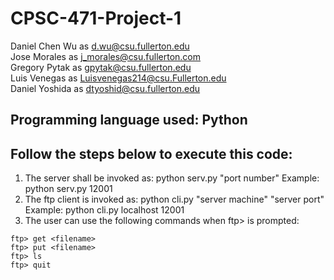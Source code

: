 # CPSC-471-Project-1
Daniel Chen Wu as d.wu@csu.fullerton.edu  
Jose Morales as j_morales@csu.fullerton.com  
Gregory Pytak as gpytak@csu.fullerton.edu  
Luis Venegas as Luisvenegas214@csu.Fullerton.edu  
Daniel Yoshida as dtyoshid@csu.fullerton.edu
## Programming language used: Python
## Follow the steps below to execute this code:
1) The server shall be invoked as: python serv.py "port number" Example: python serv.py 12001
2) The ftp client is invoked as: python cli.py "server machine" "server port" Example: python cli.py localhost 12001
3) The user can use the following commands when ftp> is prompted:
```
ftp> get <filename>
ftp> put <filename>
ftp> ls
ftp> quit
```
